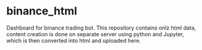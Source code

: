# binance_html

Dashboard for binance trading bot. This repository contains onlz html data, content creation is done on separate server using python and Jupyter, which is then converted into html and uploaded here.
